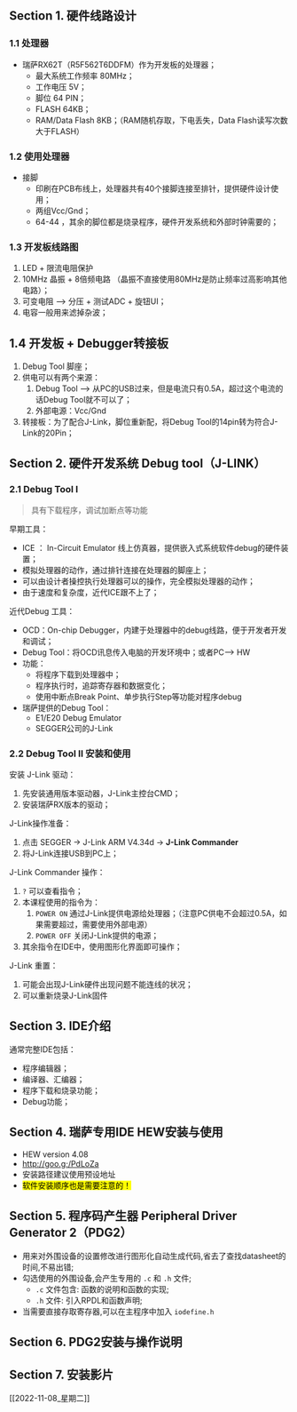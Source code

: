 ## Section 1. 硬件线路设计

### 1.1 处理器

- 瑞萨RX62T（R5F562T6DDFM）作为开发板的处理器；
	- 最大系统工作频率 80MHz；
	- 工作电压 5V；
	- 脚位 64 PIN；
	- FLASH 64KB；
	- RAM/Data Flash 8KB；（RAM随机存取，下电丢失，Data Flash读写次数大于FLASH）

### 1.2 使用处理器

- 接脚
	- 印刷在PCB布线上，处理器共有40个接脚连接至排针，提供硬件设计使用；
	- 两组Vcc/Gnd；
	- 64-44 ，其余的脚位都是烧录程序，硬件开发系统和外部时钟需要的；

### 1.3 开发板线路图

1. LED + 限流电阻保护
2. 10MHz 晶振 + 8倍频电路 （晶振不直接使用80MHz是防止频率过高影响其他电路）；
3. 可变电阻 --> 分压 + 测试ADC + 旋钮UI；
4. 电容一般用来滤掉杂波；

## 1.4 开发板 + Debugger转接板

1. Debug Tool 脚座；
2. 供电可以有两个来源：
	1. Debug Tool --> 从PC的USB过来，但是电流只有0.5A，超过这个电流的话Debug Tool就不可以了；
	2. 外部电源：Vcc/Gnd
3. 转接板：为了配合J-Link，脚位重新配，将Debug Tool的14pin转为符合J-Link的20Pin；


## Section 2. 硬件开发系统 Debug tool（J-LINK）

### 2.1 Debug Tool Ⅰ

> 具有下载程序，调试加断点等功能

早期工具：
- ICE ： In-Circuit Emulator 线上仿真器，提供嵌入式系统软件debug的硬件装置；
- 模拟处理器的动作，通过排针连接在处理器的脚座上；
- 可以由设计者操控执行处理器可以的操作，完全模拟处理器的动作；
- 由于速度和复杂度，近代ICE跟不上了；

近代Debug 工具：
- OCD：On-chip Debugger，内建于处理器中的debug线路，便于开发者开发和调试；
- Debug Tool：将OCD讯息传入电脑的开发环境中；或者PC--> HW
- 功能：
	- 将程序下载到处理器中；
	- 程序执行时，追踪寄存器和数据变化；
	- 使用中断点Break Point、单步执行Step等功能对程序debug
- 瑞萨提供的Debug Tool：
	- E1/E20 Debug Emulator
	- SEGGER公司的J-Link

### 2.2 Debug Tool Ⅱ 安装和使用

安装 J-Link 驱动：
1. 先安装通用版本驱动器，J-Link主控台CMD；
2. 安装瑞萨RX版本的驱动；

J-Link操作准备：
1. 点击 SEGGER -> J-Link ARM V4.34d -> **J-Link Commander**
2. 将J-Link连接USB到PC上；

J-Link Commander 操作：
1. `?` 可以查看指令；
2. 本课程使用的指令为：
	1. `POWER ON` 通过J-Link提供电源给处理器；（注意PC供电不会超过0.5A，如果需要超过，需要使用外部电源）
	2. `POWER OFF` 关闭J-Link提供的电源；
3. 其余指令在IDE中，使用图形化界面即可操作；

J-Link 重置：
1. 可能会出现J-Link硬件出现问题不能连线的状况；
2. 可以重新烧录J-Link固件


## Section 3. IDE介绍

通常完整IDE包括：
- 程序编辑器；
- 编译器、汇编器；
- 程序下载和烧录功能；
- Debug功能；


## Section 4. 瑞萨专用IDE HEW安装与使用

- HEW version 4.08
- http://goo.g;/PdLoZa
- 安装路径建议使用预设地址
- <mark>软件安装顺序也是需要注意的！</mark>


## Section 5. 程序码产生器 Peripheral Driver Generator 2（PDG2）

- 用来对外围设备的设置修改进行图形化自动生成代码,省去了查找datasheet的时间,不易出错;
- 勾选使用的外围设备,会产生专用的 `.c` 和 `.h` 文件;
	- `.c` 文件包含: 函数的说明和函数的实现;
	- `.h` 文件: 引入RPDL和函数声明;
- 当需要直接存取寄存器,可以在主程序中加入 `iodefine.h` 


## Section 6. PDG2安装与操作说明



## Section 7. 安装影片





[[2022-11-08_星期二]]
